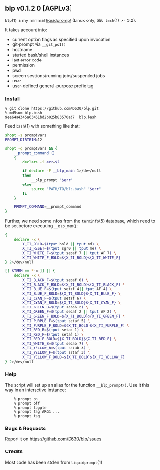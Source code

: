 ## blp v0.1.2.0 [AGPLv3]

`blp`(1) is my minimal [liquidprompt](https://github.com/nojhan/liquidprompt) (Linux only, `GNU bash`(1) >= 3.2).

It takes account into:
- current option flags as specified upon invocation
- git-prompt via `__git_ps1()`
- hostname
- started bash/shell instances
- last error code
- permission
- pwd
- screen sessions/running jobs/suspended jobs
- user
- user-defined general-purpose prefix tag

### Install

```
% git clone https://github.com/D630/blp.git
% md5sum blp.bash
9ee64a4345a63461bd2b025b83570a37  blp.bash
```

Feed `bash`(1) with something like that:

```sh
shopt -s promptvars
PROMPT_DIRTRIM=12

shopt -q promptvars && {
    __prompt_command ()
    {
        declare -i err=$?

        if declare -F __blp_main 1>/dev/null
        then
            __blp_prompt "$err"
        else
            source "PATH/TO/blp.bash" "$err"
        fi
    }

    PROMPT_COMMAND=__prompt_command
}

```

Further, we need some infos from the `terminfo`(5) database, which need to be set before executing `__blp_man`():

```sh
{
    declare -x \
        X_TI_BOLD=$(tput bold || tput md) \
        X_TI_RESET=$(tput sgr0 || tput me) \
        X_TI_WHITE_F=$(tput setaf 7 || tput AF 7) \
        X_TI_WHITE_F_BOLD=${X_TI_BOLD}${X_TI_WHITE_F}
} 2>/dev/null

[[ $TERM == *-m ]] || {
    declare -x \
        X_TI_BLACK_F=$(tput setaf 0) \
        X_TI_BLACK_F_BOLD=${X_TI_BOLD}${X_TI_BLACK_F} \
        X_TI_BLUE_F=$(tput setaf 4|| tput AF 4) \
        X_TI_BLUE_F_BOLD=${X_TI_BOLD}${X_TI_BLUE_F} \
        X_TI_CYAN_F=$(tput setaf 6) \
        X_TI_CYAN_F_BOLD=${X_TI_BOLD}${X_TI_CYAN_F} \
        X_TI_GREEN_B=$(tput setab 2) \
        X_TI_GREEN_F=$(tput setaf 2 || tput AF 2) \
        X_TI_GREEN_F_BOLD=${X_TI_BOLD}${X_TI_GREEN_F} \
        X_TI_PURPLE_F=$(tput setaf 5) \
        X_TI_PURPLE_F_BOLD=${X_TI_BOLD}${X_TI_PURPLE_F} \
        X_TI_RED_B=$(tput setab 1) \
        X_TI_RED_F=$(tput setaf 1) \
        X_TI_RED_F_BOLD=${X_TI_BOLD}${X_TI_RED_F} \
        X_TI_WHITE_B=$(tput setab 7) \
        X_TI_YELLOW_B=$(tput setab 3) \
        X_TI_YELLOW_F=$(tput setaf 3) \
        X_TI_YELLOW_F_BOLD=${X_TI_BOLD}${X_TI_YELLOW_F}
} 2>/dev/null
```

### Help

The script will set up an alias for the function `__blp_prompt()`. Use it this way in an interactive instance:

```
    % prompt on
    % prompt off
    % prompt toggle
    % prompt tag ARG1 ...
    % prompt tag
```

### Bugs & Requests

Report it on https://github.com/D630/blp/issues

### Credits

Most code has been stolen from `liquidprompt`(1)
